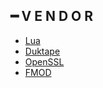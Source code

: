 ## ━ V E N D O R
  * [Lua](https://www.lua.org)
  * [Duktape](https://duktape.org)
  * [OpenSSL](https://www.openssl.org)
  * [FMOD](https://www.fmod.com)
